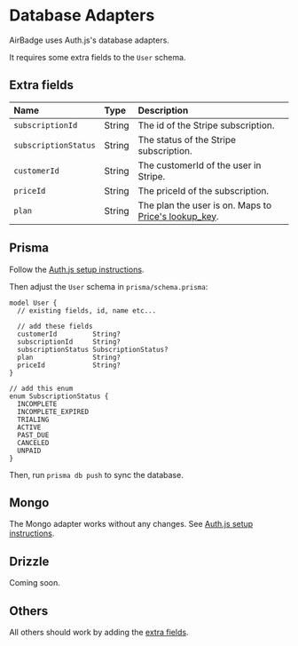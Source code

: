 # Database Adapters

AirBadge uses Auth.js's database adapters.

It requires some extra fields to the `User` schema.

## Extra fields

| Name                 | Type   | Description                                                                                                               |
| :------------------- | :----- | :---------------------------------------------------------------------------                                              |
| `subscriptionId`     | String | The id of the Stripe subscription.                                                                                        |
| `subscriptionStatus` | String | The status of the Stripe subscription.                                                                                    |
| `customerId`         | String | The customerId of the user in Stripe.                                                                                     |
| `priceId`            | String | The priceId of the subscription.                                                                                          |
| `plan`               | String | The plan the user is on. Maps to [Price's lookup_key](https://docs.stripe.com/api/prices/object#price_object-lookup_key). |

## Prisma

Follow the [Auth.js setup instructions](https://authjs.dev/reference/adapter/mongodb).

Then adjust the `User` schema in `prisma/schema.prisma`:

```prisma
model User {
  // existing fields, id, name etc...

  // add these fields
  customerId         String?
  subscriptionId     String?
  subscriptionStatus SubscriptionStatus?
  plan               String?
  priceId            String?
}

// add this enum
enum SubscriptionStatus {
  INCOMPLETE
  INCOMPLETE_EXPIRED
  TRIALING
  ACTIVE
  PAST_DUE
  CANCELED
  UNPAID
}
```

Then, run `prisma db push` to sync the database.

## Mongo

The Mongo adapter works without any changes.
See [Auth.js setup instructions](https://authjs.dev/reference/adapter/mongodb).

## Drizzle

Coming soon.

## Others

All others should work by adding the [extra fields](#extra-fields).
